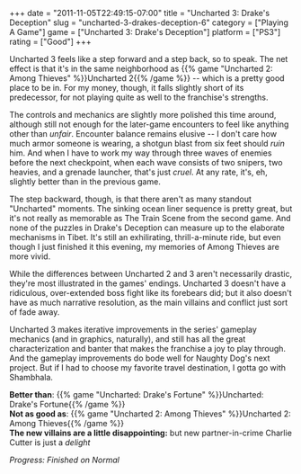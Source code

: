 +++
date = "2011-11-05T22:49:15-07:00"
title = "Uncharted 3: Drake's Deception"
slug = "uncharted-3-drakes-deception-6"
category = ["Playing A Game"]
game = ["Uncharted 3: Drake's Deception"]
platform = ["PS3"]
rating = ["Good"]
+++

Uncharted 3 feels like a step forward and a step back, so to speak.  The net effect is that it's in the same neighborhood as {{% game "Uncharted 2: Among Thieves" %}}Uncharted 2{{% /game %}} -- which is a pretty good place to be in.  For my money, though, it falls slightly short of its predecessor, for not playing quite as well to the franchise's strengths.

The controls and mechanics are slightly more polished this time around, although still not enough for the later-game encounters to feel like anything other than <i>unfair</i>.  Encounter balance remains elusive -- I don't care how much armor someone is wearing, a shotgun blast from six feet should <i>ruin</i> him.  And when I have to work my way through three waves of enemies before the next checkpoint, when each wave consists of two snipers, two heavies, and a grenade launcher, that's just <i>cruel</i>.  At any rate, it's, eh, slightly better than in the previous game.

The step backward, though, is that there aren't as many standout "Uncharted" moments.  The sinking ocean liner sequence is pretty great, but it's not really as memorable as The Train Scene from the second game.  And none of the puzzles in Drake's Deception can measure up to the elaborate mechanisms in Tibet.  It's still an exhilirating, thrill-a-minute ride, but even though I just finished it this evening, my memories of Among Thieves are more vivid.

While the differences between Uncharted 2 and 3 aren't necessarily drastic, they're most illustrated in the games' endings.  Uncharted 3 doesn't have a ridiculous, over-extended boss fight like its forebears did; but it also doesn't have as much narrative resolution, as the main villains and conflict just sort of fade away.

Uncharted 3 makes iterative improvements in the series' gameplay mechanics (and in graphics, naturally), and still has all the great characterization and banter that makes the franchise a joy to play through.  And the gameplay improvements do bode well for Naughty Dog's next project.  But if I had to choose my favorite travel destination, I gotta go with Shambhala.

<b>Better than</b>: {{% game "Uncharted: Drake's Fortune" %}}Uncharted: Drake's Fortune{{% /game %}}  
<b>Not as good as</b>: {{% game "Uncharted 2: Among Thieves" %}}Uncharted 2: Among Thieves{{% /game %}}  
<b>The new villains are a little disappointing:</b> but new partner-in-crime Charlie Cutter is just a <i>delight</i>

<i>Progress: Finished on Normal</i>